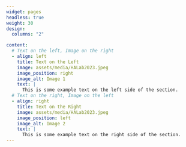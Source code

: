 ```yaml
---
widget: pages
headless: true
weight: 30
design:
  columns: "2"

content:
  # Text on the left, Image on the right
  - align: left
    title: Text on the Left
    image: assets/media/HALab2023.jpeg
    image_position: right
    image_alt: Image 1
    text: |
      This is some example text on the left side of the section.
  # Text on the right, Image on the left
  - align: right
    title: Text on the Right
    image: assets/media/HALab2023.jpeg
    image_position: left
    image_alt: Image 2
    text: |
      This is some example text on the right side of the section.
---
```

